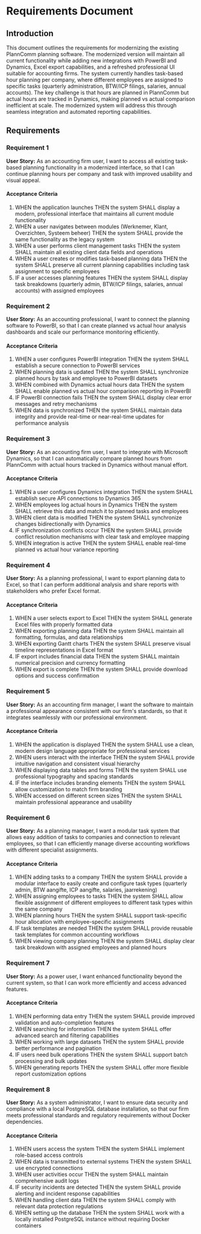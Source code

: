 # Requirements Document

## Introduction

This document outlines the requirements for modernizing the existing PlannComm planning software. The modernized version will maintain all current functionality while adding new integrations with PowerBI and Dynamics, Excel export capabilities, and a refreshed professional UI suitable for accounting firms. The system currently handles task-based hour planning per company, where different employees are assigned to specific tasks (quarterly administration, BTW/ICP filings, salaries, annual accounts). The key challenge is that hours are planned in PlannComm but actual hours are tracked in Dynamics, making planned vs actual comparison inefficient at scale. The modernized system will address this through seamless integration and automated reporting capabilities.

## Requirements

### Requirement 1

**User Story:** As an accounting firm user, I want to access all existing task-based planning functionality in a modernized interface, so that I can continue planning hours per company and task with improved usability and visual appeal.

#### Acceptance Criteria

1. WHEN the application launches THEN the system SHALL display a modern, professional interface that maintains all current module functionality
2. WHEN a user navigates between modules (Werknemer, Klant, Overzichten, Systeem beheer) THEN the system SHALL provide the same functionality as the legacy system
3. WHEN a user performs client management tasks THEN the system SHALL maintain all existing client data fields and operations
4. WHEN a user creates or modifies task-based planning data THEN the system SHALL preserve all current planning capabilities including task assignment to specific employees
5. IF a user accesses planning features THEN the system SHALL display task breakdowns (quarterly admin, BTW/ICP filings, salaries, annual accounts) with assigned employees

### Requirement 2

**User Story:** As an accounting professional, I want to connect the planning software to PowerBI, so that I can create planned vs actual hour analysis dashboards and scale our performance monitoring efficiently.

#### Acceptance Criteria

1. WHEN a user configures PowerBI integration THEN the system SHALL establish a secure connection to PowerBI services
2. WHEN planning data is updated THEN the system SHALL synchronize planned hours by task and employee to PowerBI datasets
3. WHEN combined with Dynamics actual hours data THEN the system SHALL enable planned vs actual hour comparison reporting in PowerBI
4. IF PowerBI connection fails THEN the system SHALL display clear error messages and retry mechanisms
5. WHEN data is synchronized THEN the system SHALL maintain data integrity and provide real-time or near-real-time updates for performance analysis

### Requirement 3

**User Story:** As an accounting firm user, I want to integrate with Microsoft Dynamics, so that I can automatically compare planned hours from PlannComm with actual hours tracked in Dynamics without manual effort.

#### Acceptance Criteria

1. WHEN a user configures Dynamics integration THEN the system SHALL establish secure API connections to Dynamics 365
2. WHEN employees log actual hours in Dynamics THEN the system SHALL retrieve this data and match it to planned tasks and employees
3. WHEN client data is modified THEN the system SHALL synchronize changes bidirectionally with Dynamics
4. IF synchronization conflicts occur THEN the system SHALL provide conflict resolution mechanisms with clear task and employee mapping
5. WHEN integration is active THEN the system SHALL enable real-time planned vs actual hour variance reporting

### Requirement 4

**User Story:** As a planning professional, I want to export planning data to Excel, so that I can perform additional analysis and share reports with stakeholders who prefer Excel format.

#### Acceptance Criteria

1. WHEN a user selects export to Excel THEN the system SHALL generate Excel files with properly formatted data
2. WHEN exporting planning data THEN the system SHALL maintain all formatting, formulas, and data relationships
3. WHEN exporting Gantt charts THEN the system SHALL preserve visual timeline representations in Excel format
4. IF export includes financial data THEN the system SHALL maintain numerical precision and currency formatting
5. WHEN export is complete THEN the system SHALL provide download options and success confirmation

### Requirement 5

**User Story:** As an accounting firm manager, I want the software to maintain a professional appearance consistent with our firm's standards, so that it integrates seamlessly with our professional environment.

#### Acceptance Criteria

1. WHEN the application is displayed THEN the system SHALL use a clean, modern design language appropriate for professional services
2. WHEN users interact with the interface THEN the system SHALL provide intuitive navigation and consistent visual hierarchy
3. WHEN displaying data tables and forms THEN the system SHALL use professional typography and spacing standards
4. IF the interface includes branding elements THEN the system SHALL allow customization to match firm branding
5. WHEN accessed on different screen sizes THEN the system SHALL maintain professional appearance and usability

### Requirement 6

**User Story:** As a planning manager, I want a modular task system that allows easy addition of tasks to companies and connection to relevant employees, so that I can efficiently manage diverse accounting workflows with different specialist assignments.

#### Acceptance Criteria

1. WHEN adding tasks to a company THEN the system SHALL provide a modular interface to easily create and configure task types (quarterly admin, BTW aangifte, ICP aangifte, salaries, jaarrekening)
2. WHEN assigning employees to tasks THEN the system SHALL allow flexible assignment of different employees to different task types within the same company
3. WHEN planning hours THEN the system SHALL support task-specific hour allocation with employee-specific assignments
4. IF task templates are needed THEN the system SHALL provide reusable task templates for common accounting workflows
5. WHEN viewing company planning THEN the system SHALL display clear task breakdown with assigned employees and planned hours

### Requirement 7

**User Story:** As a power user, I want enhanced functionality beyond the current system, so that I can work more efficiently and access advanced features.

#### Acceptance Criteria

1. WHEN performing data entry THEN the system SHALL provide improved validation and auto-completion features
2. WHEN searching for information THEN the system SHALL offer advanced search and filtering capabilities
3. WHEN working with large datasets THEN the system SHALL provide better performance and pagination
4. IF users need bulk operations THEN the system SHALL support batch processing and bulk updates
5. WHEN generating reports THEN the system SHALL offer more flexible report customization options

### Requirement 8

**User Story:** As a system administrator, I want to ensure data security and compliance with a local PostgreSQL database installation, so that our firm meets professional standards and regulatory requirements without Docker dependencies.

#### Acceptance Criteria

1. WHEN users access the system THEN the system SHALL implement role-based access controls
2. WHEN data is transmitted to external systems THEN the system SHALL use encrypted connections
3. WHEN user activities occur THEN the system SHALL maintain comprehensive audit logs
4. IF security incidents are detected THEN the system SHALL provide alerting and incident response capabilities
5. WHEN handling client data THEN the system SHALL comply with relevant data protection regulations
6. WHEN setting up the database THEN the system SHALL work with a locally installed PostgreSQL instance without requiring Docker containers